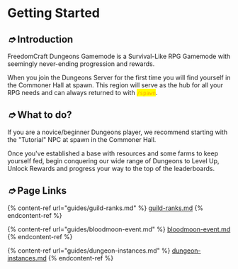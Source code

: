 # Getting Started

## _➮_ Introduction

FreedomCraft Dungeons Gamemode is a Survival-Like RPG Gamemode with seemingly never-ending progression and rewards.&#x20;

When you join the Dungeons Server for the first time you will find yourself in the Commoner Hall at spawn. This region will serve as the hub for all your RPG needs and can always returned to with <mark style="color:orange;">`/spawn`</mark>.

## _➮_ What to do?

If you are a novice/beginner Dungeons player, we recommend starting with the "Tutorial" NPC at spawn in the Commoner Hall.

Once you've established a base with resources and some farms to keep yourself fed, begin conquering our wide range of Dungeons to Level Up, Unlock Rewards and progress your way to the top of the leaderboards.

## _➮_ Page Links

{% content-ref url="guides/guild-ranks.md" %}
[guild-ranks.md](guides/guild-ranks.md)
{% endcontent-ref %}

{% content-ref url="guides/bloodmoon-event.md" %}
[bloodmoon-event.md](guides/bloodmoon-event.md)
{% endcontent-ref %}

{% content-ref url="guides/dungeon-instances.md" %}
[dungeon-instances.md](guides/dungeon-instances.md)
{% endcontent-ref %}
